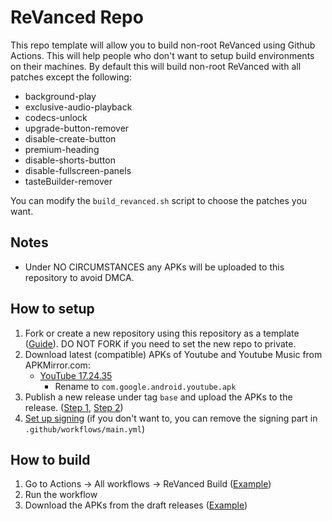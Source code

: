 # ReVanced Repo
This repo template will allow you to build non-root ReVanced using Github Actions. This will help people who don't want to setup build environments on their machines.
By default this will build non-root ReVanced with all patches except the following:

- background-play
- exclusive-audio-playback
- codecs-unlock
- upgrade-button-remover
- disable-create-button
- premium-heading
- disable-shorts-button
- disable-fullscreen-panels
- tasteBuilder-remover

You can modify the `build_revanced.sh` script to choose the patches you want.

## Notes
- Under NO CIRCUMSTANCES any APKs will be uploaded to this repository to avoid DMCA.

## How to setup
1. Fork or create a new repository using this repository as a template ([Guide](https://docs.github.com/en/repositories/creating-and-managing-repositories/creating-a-repository-from-a-template)). DO NOT FORK if you need to set the new repo to private.
2. Download latest (compatible) APKs of Youtube and Youtube Music from APKMirror.com:
   - [YouTube 17.24.35](https://www.apkmirror.com/apk/google-inc/youtube/youtube-17-24-35-release/)
     - Rename to `com.google.android.youtube.apk`
3. Publish a new release under tag `base` and upload the APKs to the release. ([Step 1](images/release_1.png), [Step 2](images/release_2.png))
4. [Set up signing](signing.md) (if you don't want to, you can remove the signing part in `.github/workflows/main.yml`)

## How to build
1. Go to Actions -> All workflows -> ReVanced Build ([Example](images/workflow_run.png))
2. Run the workflow
3. Download the APKs from the draft releases ([Example](images/build_release.png))
